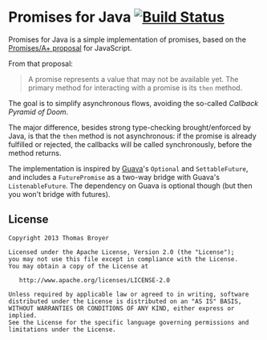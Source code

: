 Promises for Java [![Build Status](https://travis-ci.org/tbroyer/promises.png?branch=master)](https://travis-ci.org/tbroyer/promises)
=================

Promises for Java is a simple implementation of promises, based on the
[Promises/A+ proposal](http://promises-aplus.github.com/promises-spec/) for JavaScript.

From that proposal:
> A promise represents a value that may not be available yet. The primary method for interacting with a promise is its `then` method.

The goal is to simplify asynchronous flows, avoiding the so-called _Callback Pyramid of Doom_.

The major difference, besides strong type-checking brought/enforced by Java, is that the `then` method is not asynchronous: if the promise is already fulfilled or rejected, the callbacks will be called synchronously, before the method returns.

The implementation is inspired by [Guava](http://code.google.com/p/guava-libraries/)'s
`Optional` and `SettableFuture`, and includes a `FuturePromise` as a two-way bridge with Guava's `ListenableFuture`. The dependency on Guava is optional though (but then you won't bridge with futures).

License
-------

    Copyright 2013 Thomas Broyer

    Licensed under the Apache License, Version 2.0 (the "License");
    you may not use this file except in compliance with the License.
    You may obtain a copy of the License at

       http://www.apache.org/licenses/LICENSE-2.0

    Unless required by applicable law or agreed to in writing, software
    distributed under the License is distributed on an "AS IS" BASIS,
    WITHOUT WARRANTIES OR CONDITIONS OF ANY KIND, either express or implied.
    See the License for the specific language governing permissions and
    limitations under the License.
